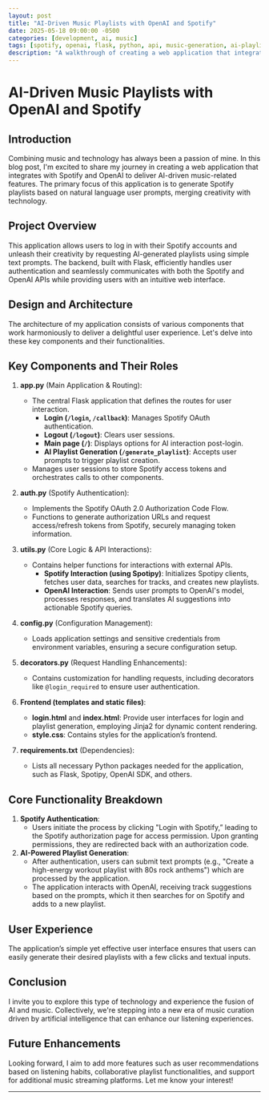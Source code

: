 ```yaml
---
layout: post
title: "AI-Driven Music Playlists with OpenAI and Spotify"
date: 2025-05-18 09:00:00 -0500
categories: [development, ai, music]
tags: [spotify, openai, flask, python, api, music-generation, ai-playlist]
description: "A walkthrough of creating a web application that integrates Spotify and OpenAI to generate AI-driven music playlists based on natural language user prompts."
---
```


# AI-Driven Music Playlists with OpenAI and Spotify

## Introduction
Combining music and technology has always been a passion of mine. In this blog post, I'm excited to share my journey in creating a web application that integrates with Spotify and OpenAI to deliver AI-driven music-related features. The primary focus of this application is to generate Spotify playlists based on natural language user prompts, merging creativity with technology.

## Project Overview
This application allows users to log in with their Spotify accounts and unleash their creativity by requesting AI-generated playlists using simple text prompts. The backend, built with Flask, efficiently handles user authentication and seamlessly communicates with both the Spotify and OpenAI APIs while providing users with an intuitive web interface.

## Design and Architecture
The architecture of my application consists of various components that work harmoniously to deliver a delightful user experience. Let's delve into these key components and their functionalities.

## Key Components and Their Roles

1. **app.py** (Main Application & Routing):
   * The central Flask application that defines the routes for user interaction.
     * **Login (`/login`, `/callback`)**: Manages Spotify OAuth authentication.
     * **Logout (`/logout`)**: Clears user sessions.
     * **Main page (`/`)**: Displays options for AI interaction post-login.
     * **AI Playlist Generation (`/generate_playlist`)**: Accepts user prompts to trigger playlist creation.
   * Manages user sessions to store Spotify access tokens and orchestrates calls to other components.

2. **auth.py** (Spotify Authentication):
   * Implements the Spotify OAuth 2.0 Authorization Code Flow.
   * Functions to generate authorization URLs and request access/refresh tokens from Spotify, securely managing token information.

3. **utils.py** (Core Logic & API Interactions):
   * Contains helper functions for interactions with external APIs.
     * **Spotify Interaction (using Spotipy)**: Initializes Spotipy clients, fetches user data, searches for tracks, and creates new playlists.
     * **OpenAI Interaction**: Sends user prompts to OpenAI's model, processes responses, and translates AI suggestions into actionable Spotify queries.

4. **config.py** (Configuration Management):
   * Loads application settings and sensitive credentials from environment variables, ensuring a secure configuration setup.

5. **decorators.py** (Request Handling Enhancements):
   * Contains customization for handling requests, including decorators like `@login_required` to ensure user authentication.

6. **Frontend (templates and static files)**:
   * **login.html** and **index.html**: Provide user interfaces for login and playlist generation, employing Jinja2 for dynamic content rendering.
   * **style.css**: Contains styles for the application’s frontend.

7. **requirements.txt** (Dependencies):
   * Lists all necessary Python packages needed for the application, such as Flask, Spotipy, OpenAI SDK, and others.

## Core Functionality Breakdown
1. **Spotify Authentication**:
   * Users initiate the process by clicking "Login with Spotify,” leading to the Spotify authorization page for access permission. Upon granting permissions, they are redirected back with an authorization code.
2. **AI-Powered Playlist Generation**:
   * After authentication, users can submit text prompts (e.g., "Create a high-energy workout playlist with 80s rock anthems") which are processed by the application.
   * The application interacts with OpenAI, receiving track suggestions based on the prompts, which it then searches for on Spotify and adds to a new playlist.

## User Experience
The application’s simple yet effective user interface ensures that users can easily generate their desired playlists with a few clicks and textual inputs.

## Conclusion
I invite you to explore this type of technology and experience the fusion of AI and music. Collectively, we're stepping into a new era of music curation driven by artificial intelligence that can enhance our listening experiences.

## Future Enhancements
Looking forward, I aim to add more features such as user recommendations based on listening habits, collaborative playlist functionalities, and support for additional music streaming platforms. Let me know your interest!

---